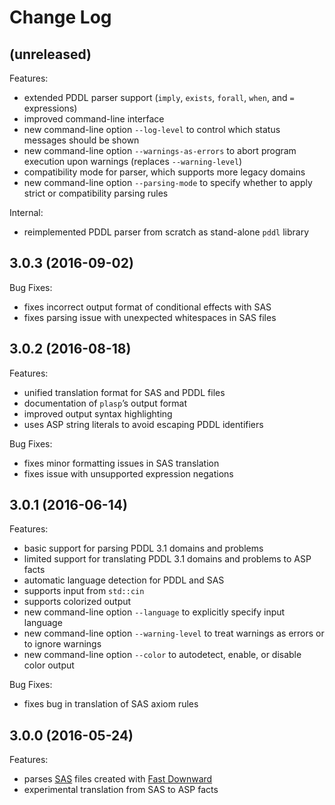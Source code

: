 # Change Log

## (unreleased)

Features:

* extended PDDL parser support (`imply`, `exists`, `forall`, `when`, and `=` expressions)
* improved command-line interface
* new command-line option `--log-level` to control which status messages should be shown
* new command-line option `--warnings-as-errors` to abort program execution upon warnings (replaces `--warning-level`)
* compatibility mode for parser, which supports more legacy domains
* new command-line option `--parsing-mode` to specify whether to apply strict or compatibility parsing rules

Internal:

* reimplemented PDDL parser from scratch as stand-alone `pddl` library

## 3.0.3 (2016-09-02)

Bug Fixes:

* fixes incorrect output format of conditional effects with SAS
* fixes parsing issue with unexpected whitespaces in SAS files

## 3.0.2 (2016-08-18)

Features:

* unified translation format for SAS and PDDL files
* documentation of `plasp`’s output format
* improved output syntax highlighting
* uses ASP string literals to avoid escaping PDDL identifiers

Bug Fixes:

* fixes minor formatting issues in SAS translation
* fixes issue with unsupported expression negations

## 3.0.1 (2016-06-14)

Features:

* basic support for parsing PDDL 3.1 domains and problems
* limited support for translating PDDL 3.1 domains and problems to ASP facts
* automatic language detection for PDDL and SAS
* supports input from `std::cin`
* supports colorized output
* new command-line option `--language` to explicitly specify input language
* new command-line option `--warning-level` to treat warnings as errors or to ignore warnings
* new command-line option `--color` to autodetect, enable, or disable color output

Bug Fixes:

* fixes bug in translation of SAS axiom rules

## 3.0.0 (2016-05-24)

Features:

* parses [SAS](http://www.fast-downward.org/TranslatorOutputFormat) files created with [Fast Downward](http://www.fast-downward.org/)
* experimental translation from SAS to ASP facts
